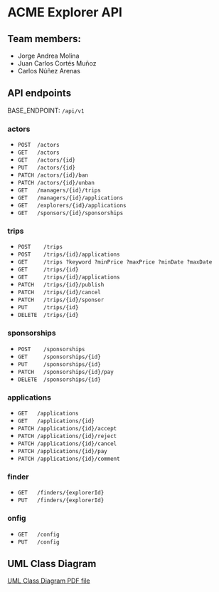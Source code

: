 # ACME Explorer API
## Team members:
 - Jorge Andrea Molina
 - Juan Carlos Cortés Muñoz
 - Carlos Núñez Arenas
 
## API endpoints
BASE_ENDPOINT: `/api/v1`
 
### actors

- `POST  /actors`
- `GET   /actors`
- `GET   /actors/{id}`
- `PUT   /actors/{id}`
- `PATCH /actors/{id}/ban` 
- `PATCH /actors/{id}/unban`
- `GET   /managers/{id}/trips`
- `GET   /managers/{id}/applications`
- `GET   /explorers/{id}/applications`
- `GET   /sponsors/{id}/sponsorships`


### trips
- `POST    /trips`
- `POST    /trips/{id}/applications`
- `GET     /trips ?keyword ?minPrice ?maxPrice ?minDate ?maxDate`
- `GET     /trips/{id}`
- `GET     /trips/{id}/applications`
- `PATCH   /trips/{id}/publish`
- `PATCH   /trips/{id}/cancel`
- `PATCH   /trips/{id}/sponsor`
- `PUT     /trips/{id}`
- `DELETE  /trips/{id}`


### sponsorships
- `POST    /sponsorships`
- `GET     /sponsorships/{id}`
- `PUT     /sponsorships/{id}`
- `PATCH   /sponsorships/{id}/pay`
- `DELETE  /sponsorships/{id}`


### applications
- `GET   /applications`
- `GET   /applications/{id}`
- `PATCH /applications/{id}/accept`
- `PATCH /applications/{id}/reject`
- `PATCH /applications/{id}/cancel`
- `PATCH /applications/{id}/pay`
- `PATCH /applications/{id}/comment`


### finder
- `GET   /finders/{explorerId}`
- `PUT   /finders/{explorerId}`


### onfig
- `GET   /config`
- `PUT   /config`

 
 ## UML Class Diagram
 [UML Class Diagram PDF file](./docs/acme-explorer-model.pdf)
